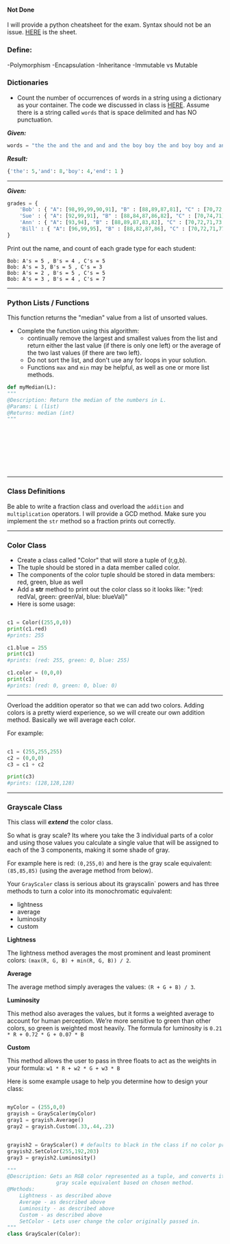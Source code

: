 #### Not Done

I will provide a python cheatsheet for the exam. Syntax should not be an issue. [HERE](https://github.com/rugbyprof/2143-ObjectOrientedProgramming/blob/master/Resources/python_cheatsheet.md) is the sheet.

### Define:

-Polymorphism
-Encapsulation
-Inheritance
-Immutable vs Mutable 


### Dictionaries
- Count the number of occurrences of words in a string using a dictionary as your container. The code we discussed in class is [HERE](https://github.com/rugbyprof/2143-ObjectOrientedProgramming/blob/master/ClassLectures/day3b.py).  Assume there is a string
called `words` that is space delimited and has NO punctuation. 

***Given:***
```python
words = "the the and the and and and the boy boy the and boy boy and and and end"
```

***Result:***
```python
{'the': 5,'and': 8,'boy': 4,'end': 1 }
```

-----

***Given:***

```python
grades = {
    'Bob' : { "A": [98,99,99,90,91], "B" : [88,89,87,81], "C" : [70,72,71,77,75]},
    'Sue' : { "A": [92,99,91], "B" : [88,84,87,86,82], "C" : [70,74,71]},
    'Ann' : { "A": [93,94], "B" : [88,89,87,83,82], "C" : [70,72,71,73,75]},
    'Bill' : { "A": [96,99,95], "B" : [88,82,87,86], "C" : [70,72,71,77,71,75,75]}
}
```

Print out the name, and count of each grade type for each student:

```
Bob: A's = 5 , B's = 4 , C's = 5
Bob: A's = 3, B's = 5 , C's = 3
Bob: A's = 2 , B's = 5 , C's = 5
Bob: A's = 3 , B's = 4 , C's = 7
```
-----


### Python Lists / Functions

This function returns the "median" value from a list of unsorted values. 

- Complete the function using this algorithm: 
    - continually remove the largest and smallest values from the list and return either the last value (if there is only one left) or the average of the two last values (if there are two left).
    - Do not sort the list, and don't use any for loops in your solution. 
    - Functions `max` and `min` may be helpful, as well as one or more list methods.

```python
def myMedian(L):
""" 
@Description: Return the median of the numbers in L.
@Params: L (list)
@Returns: median (int)
"""










```
-----

### Class Definitions

Be able to write a fraction class and overload the `addition` and `multiplication` operators. I will provide a GCD method. Make sure you implement the `str` method so a fraction prints out correctly.

-----


### Color Class

- Create a class called "Color" that will store a tuple of (r,g,b). 
- The tuple should be stored in a data member called color.
- The components of the color tuple should be stored in data members: red, green, blue as well 
- Add a __str__ method to print out the color class so it looks like: "(red: redVal, green: greenVal, blue: blueVal)"
- Here is some usage:

```python

c1 = Color((255,0,0))
print(c1.red)
#prints: 255

c1.blue = 255
print(c1)
#prints: (red: 255, green: 0, blue: 255)

c1.color = (0,0,0)
print(c1)
#prints: (red: 0, green: 0, blue: 0)

```

-----

Overload the addition operator so that we can add two colors. Adding colors is a pretty wierd experience, so we will create our own addition method. Basically we will average each color. 

For example:

```python

c1 = (255,255,255)
c2 = (0,0,0)
c3 = c1 + c2

print(c3)
#prints: (128,128,128)
```

-----

### Grayscale Class

This class will ***extend*** the color class.

So what is gray scale? Its where you take the 3 individual parts of a color and using those values you calculate a single value that will be assigned to each of the 3 components, making it some shade of gray.
 
For example here is red: `(0,255,0)` and here is the gray scale equivalent: `(85,85,85)` (using the average method from below).

Your `GrayScaler` class is serious about its grayscalin` powers and has three methods to turn a color into its monochromatic equivalent:
- lightness
- average
- luminosity
- custom

**Lightness**

The lightness method averages the most prominent and least prominent colors: `(max(R, G, B) + min(R, G, B)) / 2`.

**Average**

The average method simply averages the values: `(R + G + B) / 3`.

**Luminosity**

This method also averages the values, but it forms a weighted average to account for human perception. We’re more sensitive to green than other colors, so green is weighted most heavily. The formula for luminosity is `0.21 * R + 0.72 * G + 0.07 * B`

**Custom**

This method allows the user to pass in three floats to act as the weights in your formula: `w1 * R + w2 * G + w3 * B`

Here is some example usage to help you determine how to design your class:

```python

myColor = (255,0,0)
grayish = GrayScaler(myColor)
gray1 = grayish.Average()
gray2 = grayish.Custom(.33,.44,.23)


grayish2 = GrayScaler() # defaults to black in the class if no color provided
grayish2.SetColor(255,192,203)
gray3 = grayish2.Luminosity()
```

```python
"""
@Description: Gets an RGB color represented as a tuple, and converts it to a 
				gray scale equivalent based on chosen method.
@Methods:
    Lightness - as described above
    Average - as described above
    Luminosity - as described above
    Custom - as described above
    SetColor - Lets user change the color originally passed in.
"""
class GrayScaler(Color):













```
